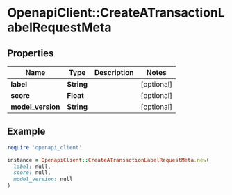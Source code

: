 # OpenapiClient::CreateATransactionLabelRequestMeta

## Properties

| Name | Type | Description | Notes |
| ---- | ---- | ----------- | ----- |
| **label** | **String** |  | [optional] |
| **score** | **Float** |  | [optional] |
| **model_version** | **String** |  | [optional] |

## Example

```ruby
require 'openapi_client'

instance = OpenapiClient::CreateATransactionLabelRequestMeta.new(
  label: null,
  score: null,
  model_version: null
)
```

